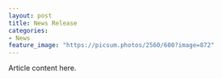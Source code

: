 ```yaml
---
layout: post
title: News Release
categories:
- News
feature_image: "https://picsum.photos/2560/600?image=872"
---
```


Article content here.
